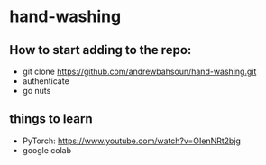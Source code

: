 # hand-washing

## How to start adding to the repo:
- git clone https://github.com/andrewbahsoun/hand-washing.git
- authenticate
- go nuts
  
## things to learn
- PyTorch: https://www.youtube.com/watch?v=OIenNRt2bjg
- google colab
